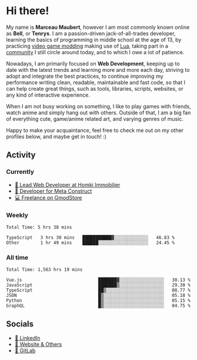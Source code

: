 # Hi there!

My name is **Marceau Maubert**, however I am most commonly known online as **Bell**, or **Tenrys**. I am a passion-driven jack-of-all-trades developer, learning the basics of programming in middle school at the age of 13, by practicing [video game modding](https://garrysmod.com) making use of [Lua](https://lua.org), taking part in a [community](https://metastruct.net) I still circle around today, and to which I owe a lot of patience.

Nowadays, I am primarily focused on **Web Development**, keeping up to date with the latest trends and learning more and more each day, striving to adopt  and integrate the best practices, to continue improving my performance writing clean, readable, maintainable and fast code, so that I can help create great things, such as tools, libraries, scripts, websites, or any kind of interactive experience.

When I am not busy working on something, I like to play games with friends, watch anime and simply hang out with others. Outside of that, I am a big fan of everything cute, game/anime related art, and varying genres of music.

Happy to make your acquaintance, feel free to check me out on my other profiles below, and maybe get in touch! :)

## Activity

### Currently

- [🏢 Lead Web Developer at Homki Immobilier](https://homki-immobilier.com)
- [🎈 Developer for Meta Construct](https://metastruct.net)
- [💻 Freelance on GmodStore](https://www.gmodstore.com/users/Tenrys)

### Weekly
<!--START_SECTION:wakaWeekly-->

```text
Total Time: 5 hrs 38 mins

TypeScript   3 hrs 30 mins   ███████████▓░░░░░░░░░░░░░   46.83 %
Other        1 hr 49 mins    ██████░░░░░░░░░░░░░░░░░░░   24.45 %
```

<!--END_SECTION:wakaWeekly-->

### All time
<!--START_SECTION:wakaTotal-->

```text
Total Time: 1,563 hrs 19 mins

Vue.js                             ███████▓░░░░░░░░░░░░░░░░░   30.13 %
JavaScript                         ███████▒░░░░░░░░░░░░░░░░░   29.30 %
TypeScript                         ██▒░░░░░░░░░░░░░░░░░░░░░░   08.77 %
JSON                               █▒░░░░░░░░░░░░░░░░░░░░░░░   05.18 %
Python                             █▒░░░░░░░░░░░░░░░░░░░░░░░   05.15 %
GraphQL                            █▒░░░░░░░░░░░░░░░░░░░░░░░   04.75 %
```

<!--END_SECTION:wakaTotal-->

## Socials

- [👔 LinkedIn](https://www.linkedin.com/in/marceau-maubert)
- [🔗 Website & Others](https://bell.moe)
- [🦊 GitLab](https://gitlab.com/Tenrys)
